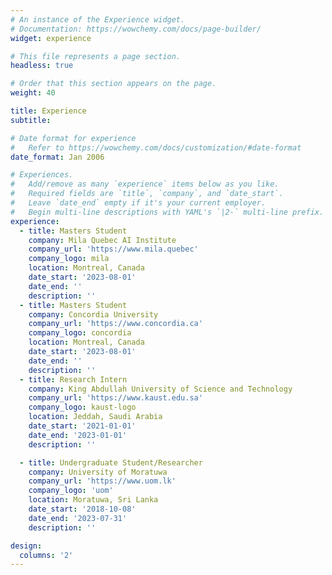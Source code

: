 ```yaml
---
# An instance of the Experience widget.
# Documentation: https://wowchemy.com/docs/page-builder/
widget: experience

# This file represents a page section.
headless: true

# Order that this section appears on the page.
weight: 40

title: Experience
subtitle:

# Date format for experience
#   Refer to https://wowchemy.com/docs/customization/#date-format
date_format: Jan 2006

# Experiences.
#   Add/remove as many `experience` items below as you like.
#   Required fields are `title`, `company`, and `date_start`.
#   Leave `date_end` empty if it's your current employer.
#   Begin multi-line descriptions with YAML's `|2-` multi-line prefix.
experience:
  - title: Masters Student
    company: Mila Quebec AI Institute
    company_url: 'https://www.mila.quebec'
    company_logo: mila
    location: Montreal, Canada
    date_start: '2023-08-01'
    date_end: ''
    description: ''
  - title: Masters Student
    company: Concordia University
    company_url: 'https://www.concordia.ca'
    company_logo: concordia
    location: Montreal, Canada
    date_start: '2023-08-01'
    date_end: ''
    description: ''
  - title: Research Intern
    company: King Abdullah University of Science and Technology 
    company_url: 'https://www.kaust.edu.sa'
    company_logo: kaust-logo
    location: Jeddah, Saudi Arabia
    date_start: '2021-01-01'
    date_end: '2023-01-01'
    description: ''

  - title: Undergraduate Student/Researcher 
    company: University of Moratuwa
    company_url: 'https://www.uom.lk'
    company_logo: 'uom'
    location: Moratuwa, Sri Lanka
    date_start: '2018-10-08'
    date_end: '2023-07-31'
    description: '' 

design:
  columns: '2'
---
```

